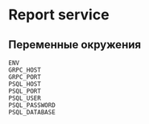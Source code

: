 # Report service

## Переменные окружения
`ENV`
<br>
`GRPC_HOST`
<br>
`GRPC_PORT`
<br>
`PSQL_HOST`
<br>
`PSQL_PORT`
<br>
`PSQL_USER`
<br>
`PSQL_PASSWORD`
<br>
`PSQL_DATABASE`